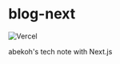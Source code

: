 # blog-next

![Vercel](https://therealsujitk-vercel-badge.vercel.app/?app=abekoh-blog)

abekoh's tech note with Next.js
